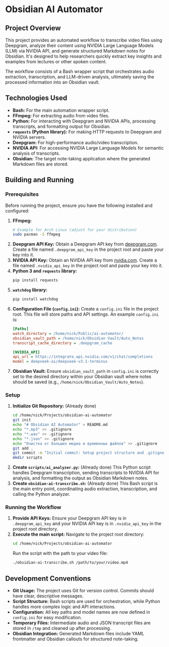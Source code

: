 # Obsidian AI Automator

## Project Overview

This project provides an automated workflow to transcribe video files using Deepgram, analyze their content using NVIDIA Large Language Models (LLM) via NVIDIA API, and generate structured Markdown notes for Obsidian. It's designed to help researchers quickly extract key insights and examples from lectures or other spoken content.

The workflow consists of a Bash wrapper script that orchestrates audio extraction, transcription, and LLM-driven analysis, ultimately saving the processed information into an Obsidian vault.

## Technologies Used

*   **Bash:** For the main automation wrapper script.
*   **FFmpeg:** For extracting audio from video files.
*   **Python:** For interacting with Deepgram and NVIDIA APIs, processing transcripts, and formatting output for Obsidian.
*   **`requests` (Python library):** For making HTTP requests to Deepgram and NVIDIA servers.
*   **Deepgram:** For high-performance audio/video transcription.
*   **NVIDIA API:** For accessing NVIDIA Large Language Models for semantic analysis of transcripts.
*   **Obsidian:** The target note-taking application where the generated Markdown files are stored.

## Building and Running

### Prerequisites

Before running the project, ensure you have the following installed and configured:

1.  **FFmpeg:**
    ```bash
    # Example for Arch Linux (adjust for your distribution)
    sudo pacman -S ffmpeg
    ```
2.  **Deepgram API Key:**
    Obtain a Deepgram API key from [deepgram.com](https://deepgram.com/). Create a file named `.deepgram_api_key` in the project root and paste your key into it.
3.  **NVIDIA API Key:**
    Obtain an NVIDIA API key from [nvidia.com](https://www.nvidia.com/developer/ai-foundation-models/). Create a file named `.nvidia_api_key` in the project root and paste your key into it.
4.  **Python 3 and `requests` library:**
    ```bash
    pip install requests
    ```
5.  **`watchdog` library:**
    ```bash
    pip install watchdog
    ```
6.  **Configuration File (`config.ini`):**
    Create a `config.ini` file in the project root. This file will store paths and API settings. An example `config.ini` is:
    ```ini
    [Paths]
    watch_directory = /home/nick/Public/ai-automator/
    obsidian_vault_path = /home/nick/Obsidian Vault/Auto_Notes
    transcript_cache_directory = .deepgram_cache

    [NVIDIA_API]
    api_url = https://integrate.api.nvidia.com/v1/chat/completions
    model = deepseek-ai/deepseek-v3.1-terminus
    ```
7.  **Obsidian Vault:**
    Ensure `obsidian_vault_path` in `config.ini` is correctly set to the desired directory within your Obsidian vault where notes should be saved (e.g., `/home/nick/Obsidian_Vault/Auto_Notes`).

### Setup

1.  **Initialize Git Repository:**
    (Already done)
    ```bash
    cd /home/nick/Projects/obsidian-ai-automator
    git init
    echo "# Obsidian AI Automator" > README.md
    echo "*.mp3" >> .gitignore
    echo "*.wav" >> .gitignore
    echo "*.json" >> .gitignore
    echo "Очистка от больших медиа и временных файлов" >> .gitignore
    git add .
    git commit -m "Initial commit: Setup project structure and .gitignore"
    mkdir scripts
    ```
2.  **Create `scripts/ai_analyzer.py`:**
    (Already done)
    This Python script handles Deepgram transcription, sending transcripts to NVIDIA API for analysis, and formatting the output as Obsidian Markdown notes.
3.  **Create `obsidian-ai-transcribe.sh`:**
    (Already done)
    This Bash script is the main entry point, coordinating audio extraction, transcription, and calling the Python analyzer.

### Running the Workflow

1.  **Provide API Keys:**
    Ensure your Deepgram API key is in `.deepgram_api_key` and your NVIDIA API key is in `.nvidia_api_key` in the project root directory.
2.  **Execute the main script:**
    Navigate to the project root directory:
    ```bash
    cd /home/nick/Projects/obsidian-ai-automator
    ```
    Run the script with the path to your video file:
    ```bash
    ./obsidian-ai-transcribe.sh /path/to/your/video.mp4
    ```

## Development Conventions

*   **Git Usage:** The project uses Git for version control. Commits should have clear, descriptive messages.
*   **Script Structure:** Bash scripts are used for orchestration, while Python handles more complex logic and API interactions.
*   **Configuration:** All key paths and model names are now defined in `config.ini` for easy modification.
*   **Temporary Files:** Intermediate audio and JSON transcript files are stored in `/tmp` and cleaned up after processing.
*   **Obsidian Integration:** Generated Markdown files include YAML frontmatter and Obsidian callouts for structured note-taking.
